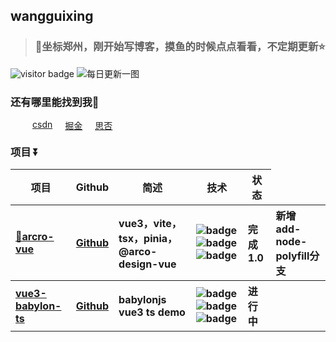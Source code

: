 <!--* @Author: wangguixing 1163260785@qq.com* @Date: 2023-03-07 23:54:04* @LastEditors: wangguixing* @LastEditTime: 2023-04-05 23:15:27* @FilePath: \src\template.ejs* @Description: 这是默认设置,请设置`customMade`, 打开koroFileHeader查看配置 进行设置: https://github.com/OBKoro1/koro1FileHeader/wiki/%E9%85%8D%E7%BD%AE--><h2>wangguixing</h2><blockquote style="margin-top: 20px"><h3>🎏坐标郑州，刚开始写博客，摸鱼的时候点点看看，不定期更新⭐</h3></blockquote><imgsrc="https://visitor-badge.glitch.me/badge?page_id=wangguixing"alt="visitor badge"/><img src="https://api.oneneko.com/v1/bing_today" alt="每日更新一图" /><h3>还有哪里能找到我🙅</h3><div style="width: 100%; margin: 15px 15px; display: flex"><ahref="https://blog.csdn.net/qq_44239818?type=blog"style="margin-left: 20px"target="_blank">csdn</a><ahref="https://juejin.cn/user/1322028213999240"style="margin-left: 20px"target="_blank">掘金</a><ahref="https://segmentfault.com/u/wangguixing"style="margin-left: 20px"target="_blank">思否</a></div><h3 style="margin-top: 20px">项目 ⏬</h3><table><thead align="center"><tr><th>项目</th><th>Github</th><th>简述</th><th>技术</th><th>状态</th></tr></thead><tbody align="left"><tr><th><a href="https://github.com/wangguixing/arcro-vue/blob/master/README.md" target="_blank">🌈arcro-vue</a></th><th><a href="https://github.com/wangguixing/arcro-vue" target="_blank">Github</a></th><th> vue3，vite，tsx，pinia，@arco-design-vue</th><th><img src="https://img.shields.io/badge/Vue.js-35495E?style=flat-square&amp;logo=vue3&amp;logoColor=4FC08" alt="badge" /><img src="https://img.shields.io/badge/TypeScript-007ACC?style=flat-square&amp;logo=TS&amp;logoColor=white" alt="badge" /><img src="https://img.shields.io/badge/less-less-blue" alt="badge" /></th><th>完成1.0</th><th>新增add-node-polyfill分支</th></tr><tr><th><a href="https://github.com/wangguixing/vue3-babylon-ts/blob/master/README.md" target="_blank">vue3-babylon-ts</a></th><th><a href="https://github.com/wangguixing/vue3-babylon-ts" target="_blank">Github</a></th><th> babylonjs vue3 ts demo</th><th><img src="https://img.shields.io/badge/Vue.js-35495E?style=flat-square&amp;logo=vue3&amp;logoColor=4FC08" alt="badge" /><img src="https://img.shields.io/badge/TypeScript-007ACC?style=flat-square&amp;logo=TS&amp;logoColor=white" alt="badge" /><img src="https://img.shields.io/badge/-babylonjs-CA4245?style=flat-square&amp;logo=babylonjs&amp;logoColor=white" alt="badge" /></th><th>进行中</th><th></th></tr></tbody></table>